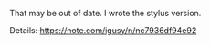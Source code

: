 That may be out of date. I wrote the stylus version.

~~Details: https://note.com/igusy/n/nc7936df94e92~~
